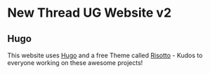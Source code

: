 # New Thread UG Website v2

## Hugo

This website uses [Hugo](https://gohugo.io/) and a free Theme called [Risotto](https://github.com/joeroe/risotto) - Kudos to everyone working on these awesome projects!
